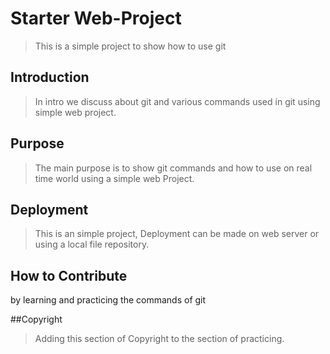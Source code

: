 # Starter Web-Project
> This is a simple project to show how to use git

## Introduction
> In intro we discuss about git and various commands used in git using 
simple web project.

## Purpose
> The main purpose is to show git commands and how to use on real time world using 
a simple web Project.

## Deployment
> This is an simple project, Deployment can be made on web server or using a local file 
repository.

## How to Contribute
by learning and practicing the commands of git

##Copyright
> Adding this section of Copyright to the section of practicing.